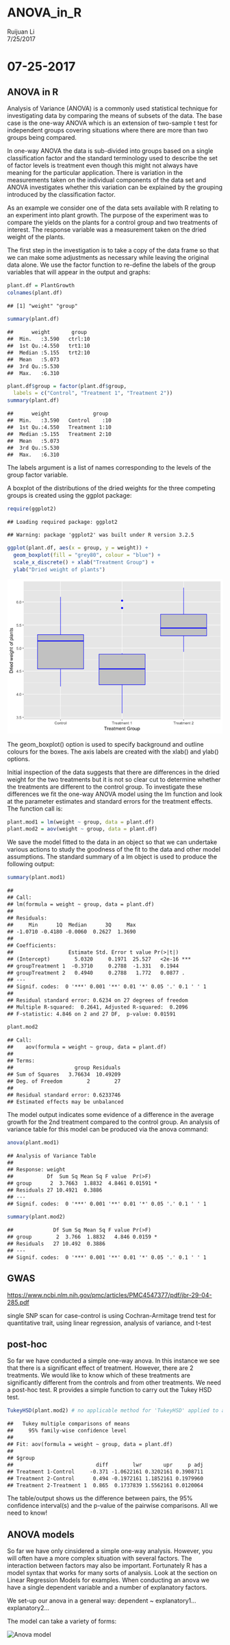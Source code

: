 # ANOVA_in_R
Ruijuan Li  
7/25/2017  

# 07-25-2017 

## ANOVA in R 

Analysis of Variance (ANOVA) is a commonly used statistical technique for investigating data by comparing the means of subsets of the data. The base case is the one-way ANOVA which is an extension of two-sample t test for independent groups covering situations where there are more than two groups being compared.

In one-way ANOVA the data is sub-divided into groups based on a single classification factor and the standard terminology used to describe the set of factor levels is treatment even though this might not always have meaning for the particular application. There is variation in the measurements taken on the individual components of the data set and ANOVA investigates whether this variation can be explained by the grouping introduced by the classification factor.

As an example we consider one of the data sets available with R relating to an experiment into plant growth. The purpose of the experiment was to compare the yields on the plants for a control group and two treatments of interest. The response variable was a measurement taken on the dried weight of the plants.

The first step in the investigation is to take a copy of the data frame so that we can make some adjustments as necessary while leaving the original data alone. We use the factor function to re-define the labels of the group variables that will appear in the output and graphs: 


```r
plant.df = PlantGrowth
colnames(plant.df)
```

```
## [1] "weight" "group"
```

```r
summary(plant.df)
```

```
##      weight       group   
##  Min.   :3.590   ctrl:10  
##  1st Qu.:4.550   trt1:10  
##  Median :5.155   trt2:10  
##  Mean   :5.073            
##  3rd Qu.:5.530            
##  Max.   :6.310
```

```r
plant.df$group = factor(plant.df$group,
  labels = c("Control", "Treatment 1", "Treatment 2"))
summary(plant.df) 
```

```
##      weight              group   
##  Min.   :3.590   Control    :10  
##  1st Qu.:4.550   Treatment 1:10  
##  Median :5.155   Treatment 2:10  
##  Mean   :5.073                   
##  3rd Qu.:5.530                   
##  Max.   :6.310
```

The labels argument is a list of names corresponding to the levels of the group factor variable.

A boxplot of the distributions of the dried weights for the three competing groups is created using the ggplot package:


```r
require(ggplot2)
```

```
## Loading required package: ggplot2
```

```
## Warning: package 'ggplot2' was built under R version 3.2.5
```

```r
ggplot(plant.df, aes(x = group, y = weight)) +
  geom_boxplot(fill = "grey80", colour = "blue") +
  scale_x_discrete() + xlab("Treatment Group") +
  ylab("Dried weight of plants")
```

![](ANOVA_in_R_files/figure-html/unnamed-chunk-2-1.png)<!-- -->

The geom_boxplot() option is used to specify background and outline colours for the boxes. The axis labels are created with the xlab() and ylab() options. 

Initial inspection of the data suggests that there are differences in the dried weight for the two treatments but it is not so clear cut to determine whether the treatments are different to the control group. To investigate these differences we fit the one-way ANOVA model using the lm function and look at the parameter estimates and standard errors for the treatment effects. The function call is:


```r
plant.mod1 = lm(weight ~ group, data = plant.df)
plant.mod2 = aov(weight ~ group, data = plant.df)
```

We save the model fitted to the data in an object so that we can undertake various actions to study the goodness of the fit to the data and other model assumptions. The standard summary of a lm object is used to produce the following output:


```r
summary(plant.mod1)
```

```
## 
## Call:
## lm(formula = weight ~ group, data = plant.df)
## 
## Residuals:
##     Min      1Q  Median      3Q     Max 
## -1.0710 -0.4180 -0.0060  0.2627  1.3690 
## 
## Coefficients:
##                  Estimate Std. Error t value Pr(>|t|)    
## (Intercept)        5.0320     0.1971  25.527   <2e-16 ***
## groupTreatment 1  -0.3710     0.2788  -1.331   0.1944    
## groupTreatment 2   0.4940     0.2788   1.772   0.0877 .  
## ---
## Signif. codes:  0 '***' 0.001 '**' 0.01 '*' 0.05 '.' 0.1 ' ' 1
## 
## Residual standard error: 0.6234 on 27 degrees of freedom
## Multiple R-squared:  0.2641,	Adjusted R-squared:  0.2096 
## F-statistic: 4.846 on 2 and 27 DF,  p-value: 0.01591
```

```r
plant.mod2
```

```
## Call:
##    aov(formula = weight ~ group, data = plant.df)
## 
## Terms:
##                    group Residuals
## Sum of Squares   3.76634  10.49209
## Deg. of Freedom        2        27
## 
## Residual standard error: 0.6233746
## Estimated effects may be unbalanced
```

The model output indicates some evidence of a difference in the average growth for the 2nd treatment compared to the control group. An analysis of variance table for this model can be produced via the anova command:


```r
anova(plant.mod1)
```

```
## Analysis of Variance Table
## 
## Response: weight
##           Df  Sum Sq Mean Sq F value  Pr(>F)  
## group      2  3.7663  1.8832  4.8461 0.01591 *
## Residuals 27 10.4921  0.3886                  
## ---
## Signif. codes:  0 '***' 0.001 '**' 0.01 '*' 0.05 '.' 0.1 ' ' 1
```

```r
summary(plant.mod2) 
```

```
##             Df Sum Sq Mean Sq F value Pr(>F)  
## group        2  3.766  1.8832   4.846 0.0159 *
## Residuals   27 10.492  0.3886                 
## ---
## Signif. codes:  0 '***' 0.001 '**' 0.01 '*' 0.05 '.' 0.1 ' ' 1
```

## GWAS
https://www.ncbi.nlm.nih.gov/pmc/articles/PMC4547377/pdf/jbr-29-04-285.pdf

single SNP scan for case-control is using Cochran-Armitage trend test
for quantitative trait, using linear regression, analysis of variance, and t-test 

## post-hoc 

So far we have conducted a simple one-way anova. In this instance we see that there is a significant effect of treatment. However, there are 2 treatments. We would like to know which of these treatments are significantly different from the controls and from other treatments. We need a post-hoc test. R provides a simple function to carry out the Tukey HSD test.


```r
TukeyHSD(plant.mod2) # no applicable method for 'TukeyHSD' applied to an object of class "lm" 
```

```
##   Tukey multiple comparisons of means
##     95% family-wise confidence level
## 
## Fit: aov(formula = weight ~ group, data = plant.df)
## 
## $group
##                           diff        lwr       upr     p adj
## Treatment 1-Control     -0.371 -1.0622161 0.3202161 0.3908711
## Treatment 2-Control      0.494 -0.1972161 1.1852161 0.1979960
## Treatment 2-Treatment 1  0.865  0.1737839 1.5562161 0.0120064
```

The table/output shows us the difference between pairs, the 95% confidence interval(s) and the p-value of the pairwise comparisons. All we need to know!

## ANOVA models

So far we have only cinsidered a simple one-way analysis. However, you will often have a more complex situation with several factors. The interaction between factors may also be important. Fortunately R has a model syntax that works for many sorts of analysis. Look at the section on Linear Regression Models for examples. When conducting an anova we have a single dependent variable and a number of explanatory factors.

We set-up our anova in a general way: dependent ~ explanatory1... explanatory2...

The model can take a variety of forms:

![Anova model](/Users/ruijuanli/Desktop/bioinfo_miscs/07-25-2017/anova_model.png)


















